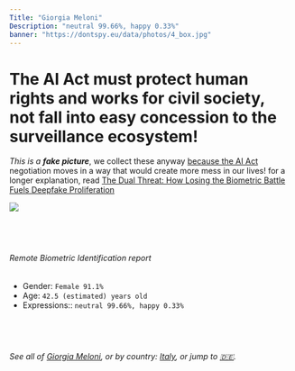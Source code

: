 ```yaml
---
Title: "Giorgia Meloni"
Description: "neutral 99.66%, happy 0.33%"
banner: "https://dontspy.eu/data/photos/4_box.jpg"
---
```


# The AI Act must protect human rights and works for civil society, not fall into easy concession to the surveillance ecosystem!

<link rel="stylesheet" type="text/css" href="/css/blog.css" />

<div class="is-fake" >

_This is a **fake picture**_, we collect these anyway [because the AI Act](why-deepfake) negotiation moves in a way that would create more mess in our lives! for a longer explanation, read [The Dual Threat: How Losing the Biometric Battle Fuels Deepfake Proliferation](/blog/the-dual-threat-how-losing-the-biometric-battle-fuels-deepfake-proliferation/)

</div>

<!-- <img src="https://dontspy.eu/data/photos/54_box.jpg" /> -->
<img src="https://dontspy.eu/data/photos/4_box.jpg" />

## <br>

###### Remote Biometric Identification report

* <span class="label">Gender:</span> `Female 91.1%`
* <span class="label">Age:</span> `42.5 (estimated) years old`
* <span class="label">Expressions::</span> `neutral 99.66%, happy 0.33%`

## <br>

###### See all of [Giorgia Meloni](/policymaker#Giorgia%20Meloni), or by country: [Italy](/country#Italy), or jump to [🇩🇪](/x/103).

## <br>